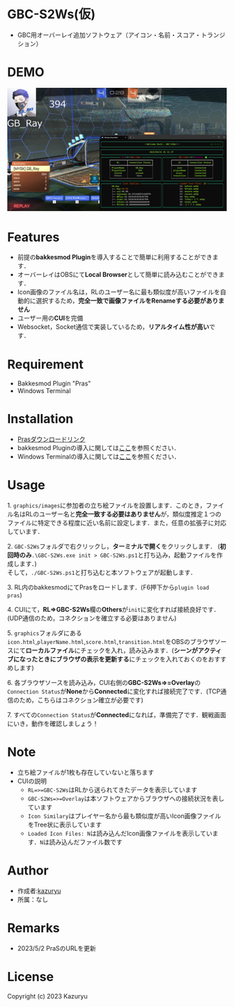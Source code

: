 # GBC-S2Ws(仮)
- GBC用オーバーレイ追加ソフトウェア（アイコン・名前・スコア・トランジション）

# DEMO
![demo](static/demo.jpg)

# Features
- 前提の**bakkesmod Plugin**を導入することで簡単に利用することができます．
- オーバーレイはOBSにて**Local Browser**として簡単に読み込むことができます．
- Icon画像のファイル名は，RLのユーザー名に最も類似度が高いファイルを自動的に選択するため，**完全一致で画像ファイルをRenameする必要がありません**
- ユーザー用の**CUI**を完備
- Websocket，Socket通信で実装しているため，**リアルタイム性が高い**です．

# Requirement
- Bakkesmod Plugin "Pras"
- Windows Terminal
  
# Installation
- [Prasダウンロードリンク](https://github.com/Kazuryu0907/PraS/releases/tag/Pras4GBC-S2Wsv1.2)
- bakkesmod Pluginの導入に関しては[ここ](https://note.com/forusian/n/n0d15fde904d3)を参照ください．
- Windows Terminalの導入に関しては[ここ](https://www.curict.com/item/26/2629f94.html)を参照ください．

# Usage
1\. `graphics/images`に参加者の立ち絵ファイルを設置します．このとき，ファイル名はRLのユーザー名と**完全一致する必要はありません**が，類似度推定１つのファイルに特定できる程度に近い名前に設定します．また，任意の拡張子に対応しています．  

2\. `GBC-S2Ws`フォルダで右クリックし，**ターミナルで開く**をクリックします．
(**初回時のみ**`.\GBC-S2Ws.exe init > GBC-S2Ws.ps1`と打ち込み，起動ファイルを作成します．)  
そして，`./GBC-S2Ws.ps1`と打ち込むと本ソフトウェアが起動します．

3\.  RL内のbakkesmodにてPrasをロードします．(F6押下から`plugin load pras`)  

4\. CUIにて，**RL=>GBC-S2Ws**欄の**Others**が`init`に変化すれば接続良好です．(UDP通信のため，コネクションを確立する必要はありません)  

5\. `graphics`フォルダにある`icon.html`,`playerName.html`,`score.html`,`transition.html`をOBSのブラウザソースにて**ローカルファイル**にチェックを入れ，読み込みます．(**シーンがアクティブになったときにブラウザの表示を更新する**にチェックを入れておくのをおすすめします)  

6\. 各ブラウザソースを読み込み，CUI右側の**GBC-S2Ws=>=Overlay**の`Connection Status`が**None**から**Connected**に変化すれば接続完了です．(TCP通信のため，こちらはコネクション確立が必要です)  

7\. すべての`Connection Status`が**Connected**になれば，準備完了です．観戦画面にいき，動作を確認しましょう！

# Note
- 立ち絵ファイルが1枚も存在していないと落ちます
- CUIの説明
  - `RL=>=GBC-S2Ws`はRLから送られてきたデータを表示しています
  - `GBC-S2Ws=>=Overlay`は本ソフトウェアからブラウザへの接続状況を表しています
  - `Icon Similary`はプレイヤー名から最も類似度が高いIcon画像ファイルをTree状に表示しています
  - `Loaded Icon Files: N`は読み込んだIcon画像ファイルを表示しています．`N`は読み込んだファイル数です 

# Author
* 作成者:[kazuryu](https://twitter.com/kazuryu_RL)
* 所属：なし

# Remarks
- 2023/5/2 PraSのURLを更新
  
# License
Copyright (c) 2023 Kazuryu
